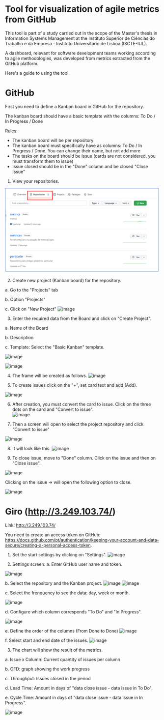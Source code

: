 # Tool for visualization of agile metrics from GitHub

This tool is part of a study carried out in the scope of the Master's thesis in Information Systems Management at the Instituto Superior de Ciências do Trabalho e da Empresa - Instituto Universitário de Lisboa (ISCTE-IUL).

A dashboard, relevant for software development teams working according to agile methodologies, was developed from metrics extracted from the GitHub platform.

Here's a guide to using the tool.


# GitHub

First you need to define a Kanban board in GitHub for the repository.

The kanban board should have a basic template with the columns: To Do / In Progress / Done

Rules:
- The kanban board will be per repository
- The kanban board must specifically have as columns: To Do / In Progress / Done. You can change their name, but not add more
- The tasks on the board should be issue (cards are not considered, you must transform them to issue)
- Issue closed should be in the "Done" column and be closed "Close Issue"


1)  View your repositories.

![img.png](images/repositories.png)

2) Create new project (Kanban board) for the repository.

a.	Go to the "Projects" tab

b.	Option "Projects"

c.	Click on "New Project"
![image](https://user-images.githubusercontent.com/93287789/190500484-61a2ed4d-45e8-493f-a993-dba036318f0b.png)

3) Enter the required data from the Board and click on "Create Project".

a.	Name of the Board

b.	Description

c.	Template: Select the "Basic Kanban" template.

![image](https://user-images.githubusercontent.com/93287789/190501736-b8d543e1-8060-4a65-8bdf-72a362226b6c.png)

![image](https://user-images.githubusercontent.com/93287789/190501764-5806b31d-e06f-4273-a82a-711e6dd72a19.png)


4) The frame will be created as follows.
![image](https://user-images.githubusercontent.com/93287789/190502380-eb8128d4-b833-4841-808b-a901c395d382.png)

5) To create issues click on the "+", set card text and add (Add).

![image](https://user-images.githubusercontent.com/93287789/190502633-15a4637b-dc91-476f-9af2-909284d4ff54.png)

6) After creation, you must convert the card to issue. Click on the three dots on the card and "Convert to issue".  
![image](https://user-images.githubusercontent.com/93287789/190503132-ae060985-c515-4a41-96d2-af75f59b48d8.png)

7) Then a screen will open to select the project repository and click "Convert to issue"

![image](https://user-images.githubusercontent.com/93287789/190503868-91c2b9a1-2841-4504-a530-4397adea860b.png)

8) It will look like this.
![image](https://user-images.githubusercontent.com/93287789/190504133-1c075bf8-e5e3-423a-8913-5b5214651d7a.png)

9) To close issue, move to "Done" column.  Click on the issue and then on "Close issue".

![image](https://user-images.githubusercontent.com/93287789/190504389-7c0a4dd8-4cc7-4000-aeb1-fff891b4ed61.png)

Clicking on the issue -> will open the following option to close.

![image](https://user-images.githubusercontent.com/93287789/190504596-5b5d3eab-e254-48a8-9460-5be2bb0316c4.png)


# Giro (http://3.249.103.74/)

Link: http://3.249.103.74/

You need to create an access token on GitHub: https://docs.github.com/pt/authentication/keeping-your-account-and-data-secure/creating-a-personal-access-token.

1) Set the start settings by clicking on "Settings". 
![image](https://user-images.githubusercontent.com/93287789/190505938-c60d98c6-5efa-41fe-8dce-7c60abcd9dad.png)

2) Settings screen:
a.	Enter GitHub user name and token.

![image](https://user-images.githubusercontent.com/93287789/190506187-5feed308-6baa-4095-978d-8556f4442e03.png)

b.	Select the repository and the Kanban project.
![image](https://user-images.githubusercontent.com/93287789/190506393-f77f3a62-bbac-49d5-8599-85c23c269006.png)
![image](https://user-images.githubusercontent.com/93287789/190506405-9327a914-f489-43fa-ae18-62099b9f20f8.png)

c.	Select the frenquency to see the data: day, week or month.

![image](https://user-images.githubusercontent.com/93287789/190506841-ed2e7516-bce6-47d4-951b-8b1603fe92f3.png)

d.	Configure which column corresponds "To Do" and "In Progress".

![image](https://user-images.githubusercontent.com/93287789/190619574-165ece24-1eff-434b-9eb6-eac3057741e0.png)

e.	Define the order of the columns (From Done to Done)
![image](https://user-images.githubusercontent.com/93287789/190620087-62cd952c-9498-4956-a54d-44008d535e66.png)

f.	Select start and end date of the issues.
![image](https://user-images.githubusercontent.com/93287789/190620398-3e77d6e5-9778-487f-b982-906eee3931e3.png)

3)  The chart will show the result of the metrics.

a.	Issue x Column: Current quantity of issues per column

b.	CFD: graph showing the work progress 

c.	Throughput: Issues closed in the period

d.	Lead Time: Amount in days of "data close issue - data issue in To Do".

e.	Cycle Time: Amount in days of "data close issue - data issue in In Progress".


![image](https://user-images.githubusercontent.com/93287789/190621537-6ceddfeb-9253-47e3-8144-938982d8fc5b.png)



